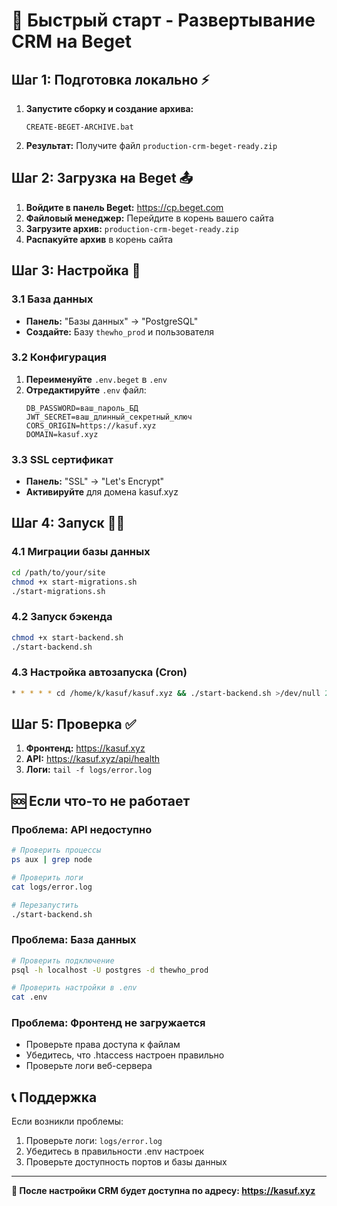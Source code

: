 # 🚀 Быстрый старт - Развертывание CRM на Beget

## Шаг 1: Подготовка локально ⚡

1. **Запустите сборку и создание архива:**
   ```
   CREATE-BEGET-ARCHIVE.bat
   ```

2. **Результат:** Получите файл `production-crm-beget-ready.zip`

## Шаг 2: Загрузка на Beget 📤

1. **Войдите в панель Beget:** https://cp.beget.com
2. **Файловый менеджер:** Перейдите в корень вашего сайта
3. **Загрузите архив:** `production-crm-beget-ready.zip`
4. **Распакуйте архив** в корень сайта

## Шаг 3: Настройка 🔧

### 3.1 База данных
- **Панель:** "Базы данных" → "PostgreSQL"
- **Создайте:** Базу `thewho_prod` и пользователя

### 3.2 Конфигурация
1. **Переименуйте** `.env.beget` в `.env`
2. **Отредактируйте** `.env` файл:
   ```env
   DB_PASSWORD=ваш_пароль_БД
   JWT_SECRET=ваш_длинный_секретный_ключ
   CORS_ORIGIN=https://kasuf.xyz
   DOMAIN=kasuf.xyz
   ```

### 3.3 SSL сертификат
- **Панель:** "SSL" → "Let's Encrypt"
- **Активируйте** для домена kasuf.xyz

## Шаг 4: Запуск 🏃‍♂️

### 4.1 Миграции базы данных
```bash
cd /path/to/your/site
chmod +x start-migrations.sh
./start-migrations.sh
```

### 4.2 Запуск бэкенда
```bash
chmod +x start-backend.sh
./start-backend.sh
```

### 4.3 Настройка автозапуска (Cron)
```bash
* * * * * cd /home/k/kasuf/kasuf.xyz && ./start-backend.sh >/dev/null 2>&1
```

## Шаг 5: Проверка ✅

1. **Фронтенд:** https://kasuf.xyz
2. **API:** https://kasuf.xyz/api/health
3. **Логи:** `tail -f logs/error.log`

## 🆘 Если что-то не работает

### Проблема: API недоступно
```bash
# Проверить процессы
ps aux | grep node

# Проверить логи
cat logs/error.log

# Перезапустить
./start-backend.sh
```

### Проблема: База данных
```bash
# Проверить подключение
psql -h localhost -U postgres -d thewho_prod

# Проверить настройки в .env
cat .env
```

### Проблема: Фронтенд не загружается
- Проверьте права доступа к файлам
- Убедитесь, что .htaccess настроен правильно
- Проверьте логи веб-сервера

## 📞 Поддержка

Если возникли проблемы:
1. Проверьте логи: `logs/error.log`
2. Убедитесь в правильности .env настроек
3. Проверьте доступность портов и базы данных

---

**🎉 После настройки CRM будет доступна по адресу: https://kasuf.xyz**
